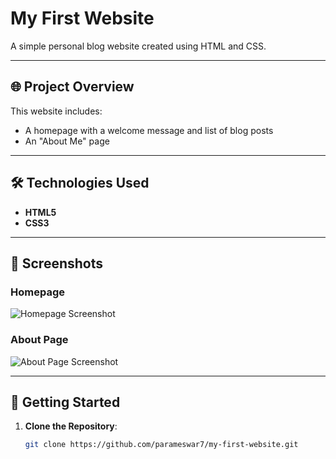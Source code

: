 # My First Website

A simple personal blog website created using HTML and CSS.

---

## 🌐 Project Overview

This website includes:
- A homepage with a welcome message and list of blog posts
- An "About Me" page

---

## 🛠️ Technologies Used

- **HTML5**
- **CSS3**

---

## 📸 Screenshots

### Homepage
![Homepage Screenshot](link-to-homepage-screenshot)  <!-- Replace with actual screenshot URL -->

### About Page
![About Page Screenshot](link-to-about-page-screenshot) <!-- Replace with actual screenshot URL -->

---

## 🚀 Getting Started

1. **Clone the Repository**:
   ```bash
   git clone https://github.com/parameswar7/my-first-website.git
